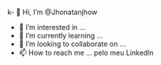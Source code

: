 k- 👋 Hi, I’m @Jhonatanjhow 
- 👀 I’m interested in ...
- 🌱 I’m currently learning ...
- 💞️ I’m looking to collaborate on ...
- 📫 How to reach me ... pelo meu Linkedln 
<!---
Jhonatanjhow/Jhonatanjhow is a ✨ special ✨ repository because its `README.md` (this file) appears on your GitHub profile.
You can click the Preview link to take a look at your changes.
--->

